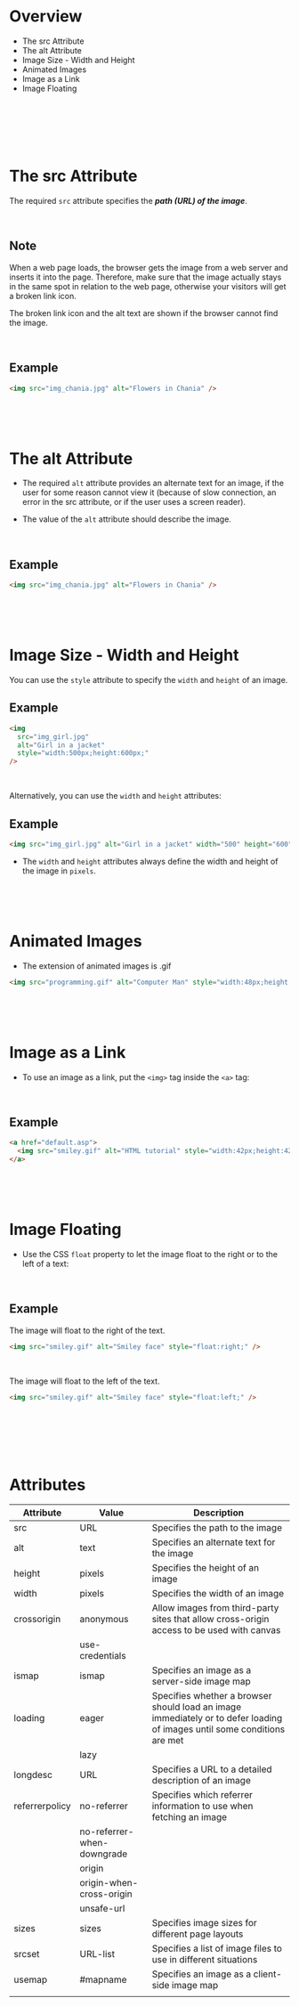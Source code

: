 # Overview

- The src Attribute
- The alt Attribute
- Image Size - Width and Height
- Animated Images
- Image as a Link
- Image Floating

&nbsp;

&nbsp;

&nbsp;

# The src Attribute

The required `src` attribute specifies the **_path (URL) of the image_**.

&nbsp;

## Note

When a web page loads, the browser gets the image from a web server and inserts it into the page. Therefore, make sure that the image actually stays in the same spot in relation to the web page, otherwise your visitors will get a broken link icon.

The broken link icon and the alt text are shown if the browser cannot find the image.

&nbsp;

## Example

```html
<img src="img_chania.jpg" alt="Flowers in Chania" />
```

&nbsp;

&nbsp;

# The alt Attribute

- The required `alt` attribute provides an alternate text for an image, if the user for some reason cannot view it (because of slow connection, an error in the src attribute, or if the user uses a screen reader).

* The value of the `alt` attribute should describe the image.

&nbsp;

## Example

```html
<img src="img_chania.jpg" alt="Flowers in Chania" />
```

&nbsp;

&nbsp;

# Image Size - Width and Height

You can use the `style` attribute to specify the `width` and `height` of an image.

## Example

```html
<img
  src="img_girl.jpg"
  alt="Girl in a jacket"
  style="width:500px;height:600px;"
/>
```

&nbsp;

Alternatively, you can use the `width` and `height` attributes:

## Example

```html
<img src="img_girl.jpg" alt="Girl in a jacket" width="500" height="600" />
```

- The `width` and `height` attributes always define the width and height of the image in `pixels`.

&nbsp;

&nbsp;

# Animated Images

- The extension of animated images is .gif

```html
<img src="programming.gif" alt="Computer Man" style="width:48px;height:48px;" />
```

&nbsp;

&nbsp;

# Image as a Link

- To use an image as a link, put the `<img>` tag inside the `<a>` tag:

&nbsp;

## Example

```html
<a href="default.asp">
  <img src="smiley.gif" alt="HTML tutorial" style="width:42px;height:42px;" />
</a>
```

&nbsp;

&nbsp;

# Image Floating

- Use the CSS `float` property to let the image float to the right or to the left of a text:

&nbsp;

## Example

The image will float to the right of the text.

```html
<img src="smiley.gif" alt="Smiley face" style="float:right;" />
```

&nbsp;

The image will float to the left of the text.

```html
<img src="smiley.gif" alt="Smiley face" style="float:left;" />
```

&nbsp;

&nbsp;

&nbsp;

# Attributes

| Attribute      | Value                      | Description                                                                                                              |
| -------------- | -------------------------- | ------------------------------------------------------------------------------------------------------------------------ |
| src            | URL                        | Specifies the path to the image                                                                                          |
| alt            | text                       | Specifies an alternate text for the image                                                                                |
| height         | pixels                     | Specifies the height of an image                                                                                         |
| width          | pixels                     | Specifies the width of an image                                                                                          |
| crossorigin    | anonymous                  | Allow images from third-party sites that allow cross-origin access to be used with canvas                                |
|                | use-credentials            |
| ismap          | ismap                      | Specifies an image as a server-side image map                                                                            |
| loading        | eager                      | Specifies whether a browser should load an image immediately or to defer loading of images until some conditions are met |
|                | lazy                       |
| longdesc       | URL                        | Specifies a URL to a detailed description of an image                                                                    |
| referrerpolicy | no-referrer                | Specifies which referrer information to use when fetching an image                                                       |
|                | no-referrer-when-downgrade |                                                                                                                          |
|                | origin                     |                                                                                                                          |
|                | origin-when-cross-origin   |                                                                                                                          |
|                | unsafe-url                 |                                                                                                                          |
| sizes          | sizes                      | Specifies image sizes for different page layouts                                                                         |
| srcset         | URL-list                   | Specifies a list of image files to use in different situations                                                           |
| usemap         | #mapname                   | Specifies an image as a client-side image map                                                                            |
|                |                            |                                                                                                                          |
